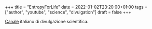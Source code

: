 +++
title = "EntropyForLife"
date = 2022-01-02T23:20:00+01:00
tags = ["author", "youtube", "science", "divulgation"]
draft = false
+++

[Canale](https://www.youtube.com/c/EntropyforLife/) italiano di divulgazione scientifica.
